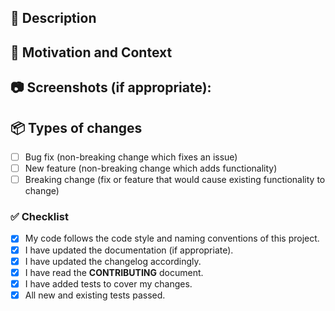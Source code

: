 <!--- Provide a general summary of your changes in the Title above -->
<!-- Thanks for taking the time to write this Pull Request ❤️ -->

## 🚀 Description

<!--- Describe your changes in detail -->

## 📄 Motivation and Context

<!--- Why is this change required? What problem does it solve? -->
<!--- If it fixes an open issue, please link to the issue here. -->
<!--- If it is related to an open pull request, please link to the pull request here. -->
<!-- - **Issue:** #1245 -->
<!-- - **Related:** #1, #2 (pull-request) -->

## 📷 Screenshots (if appropriate):

## 📦 Types of changes

- [ ] Bug fix (non-breaking change which fixes an issue)
- [ ] New feature (non-breaking change which adds functionality)
- [ ] Breaking change (fix or feature that would cause existing functionality to change)

### ✅ Checklist

- [x] My code follows the code style and naming conventions of this project.
- [x] I have updated the documentation (if appropriate).
- [x] I have updated the changelog accordingly.
- [x] I have read the **CONTRIBUTING** document.
- [x] I have added tests to cover my changes.
- [x] All new and existing tests passed.
